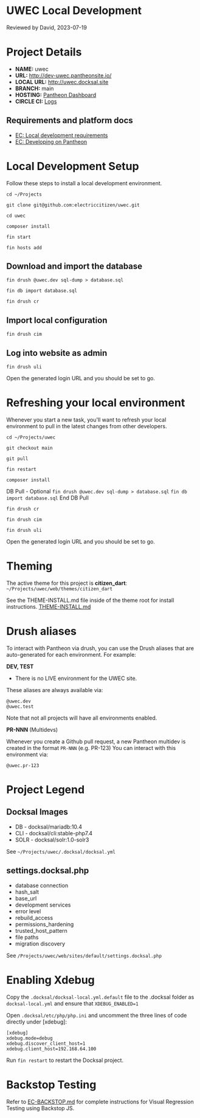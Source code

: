 UWEC Local Development
=============================
Reviewed by David, 2023-07-19

# Project Details
- **NAME:** uwec 
- **URL:** http://dev-uwec.pantheonsite.io/
- **LOCAL URL:** http://uwec.docksal.site
- **BRANCH:** main
- **HOSTING:** [Pantheon Dashboard](https://dashboard.pantheon.io/sites/dfeadf45-ac5d-48f4-a701-c121589cff0e#dev/code)
- **CIRCLE CI:** [Logs](https://app.circleci.com/pipelines/github/electriccitizen/uwec)

## Requirements and platform docs

- [EC: Local development requirements](https://docs.google.com/document/d/1_yeISu5bW5637TCeXByi82LUUfD1jeeSDHh5IeiPz4o/edit?usp=sharing)
- [EC: Developing on Pantheon](https://docs.google.com/document/d/1oTBHep57WENbf8PnM4LSn2Zx6x5EKA1rSYDEMvBEsUY/edit)

# Local Development Setup

Follow these steps to install a local development environment.

`cd ~/Projects`

`git clone git@github.com:electriccitizen/uwec.git`

`cd uwec`

`composer install`

`fin start`

`fin hosts add`

## Download and import the database

`fin drush @uwec.dev sql-dump > database.sql`

`fin db import database.sql`

`fin drush cr`

## Import local configuration

`fin drush cim`

## Log into website as admin

`fin drush uli`

Open the generated login URL and you should be set to go.

# Refreshing your local environment
Whenever you start a new task, you'll want to refresh your local environment to pull in the latest changes from other developers.

`cd ~/Projects/uwec`

`git checkout main`

`git pull`

`fin restart`

`composer install`

DB Pull - Optional
`fin drush @uwec.dev sql-dump > database.sql`
`fin db import database.sql`
End DB Pull

`fin drush cr`

`fin drush cim`

`fin drush uli`

Open the generated login URL and you should be set to go.

# Theming
The active theme for this project is **citizen_dart**:
`~/Projects/uwec/web/themes/citizen_dart`

See the THEME-INSTALL.md file inside of the theme root for install instructions.
[THEME-INSTALL.md](/web/themes/citizen_dart/THEME-INSTALL.md)

# Drush aliases

To interact with Pantheon via drush, you can use the Drush aliases that are auto-generated for each environment. For example:

**DEV, TEST**

* There is no LIVE environment for the UWEC site.

These aliases are always available via:

```
@uwec.dev
@uwec.test
```
Note that not all projects will have all environments enabled.

**PR-NNN** (Multidevs) 

Whenever you create a Github pull request, a new Pantheon multidev is created in the format `PR-NNN`  (e.g. PR-123) You can interact with this environment via:

```
@uwec.pr-123
```

# Project Legend

## Docksal Images
- DB - docksal/mariadb:10.4
- CLI - docksal/cli:stable-php7.4
- SOLR - docksal/solr:1.0-solr3

See `~/Projects/uwec/.docksal/docksal.yml`

## settings.docksal.php
- database connection
- hash_salt
- base_url
- development services
- error level
- rebuild_access
- permissions_hardening
- trusted_host_pattern
- file paths
- migration discovery

See `/Projects/uwec/web/sites/default/settings.docksal.php`

# Enabling Xdebug

Copy the `.docksal/docksal-local.yml.default` file to the .docksal folder as `docksal-local.yml` and ensure that `XDEBUG_ENABLED=1`

Open `.docksal/etc/php/php.ini` and uncomment the three lines of code directly under [xdebug]:

```
[xdebug]
xdebug.mode=debug
xdebug.discover_client_host=1
xdebug.client_host=192.168.64.100
```

Run `fin restart` to restart the Docksal project.

# Backstop Testing

Refer to [EC-BACKSTOP.md](/tests/backstop/EC-BACKSTOP.md) for complete instructions for Visual Regression Testing using Backstop JS. 

